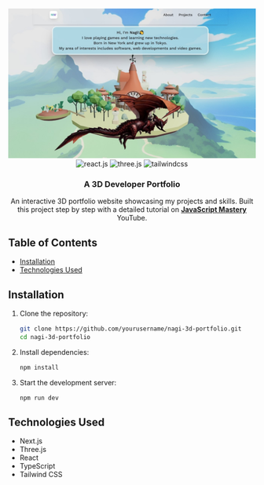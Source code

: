 <div align="center">
  <br />
      <img src="./public/assets/images/home.jpg" alt="Project Banner">
  <br />
  <div>
    <img src="https://img.shields.io/badge/-React_JS-black?style=for-the-badge&logoColor=white&logo=react&color=61DAFB" alt="react.js" />
    <img src="https://img.shields.io/badge/-Three_JS-black?style=for-the-badge&logoColor=white&logo=threedotjs&color=000000" alt="three.js" />
    <img src="https://img.shields.io/badge/-Tailwind_CSS-black?style=for-the-badge&logoColor=white&logo=tailwindcss&color=06B6D4" alt="tailwindcss" />
  </div>

  <h3 align="center">A 3D Developer Portfolio</h3>

   <div align="center">
     An interactive 3D portfolio website showcasing my projects and skills.
     Built this project step by step with a detailed tutorial on <a href="https://www.youtube.com/@javascriptmastery/videos" target="_blank"><b>JavaScript Mastery</b></a> YouTube.
    </div>
</div>


<!-- ![Portfolio Preview](./public/assets/images/home.jpg) -->

## Table of Contents
- [Installation](#installation)
- [Technologies Used](#technologies-used)

## Installation

1. Clone the repository:
   ```sh
   git clone https://github.com/yourusername/nagi-3d-portfolio.git
   cd nagi-3d-portfolio

2. Install dependencies:
    ```sh
    npm install

3. Start the development server:
    ```sh
    npm run dev

## Technologies Used
- Next.js
- Three.js
- React
- TypeScript
- Tailwind CSS


